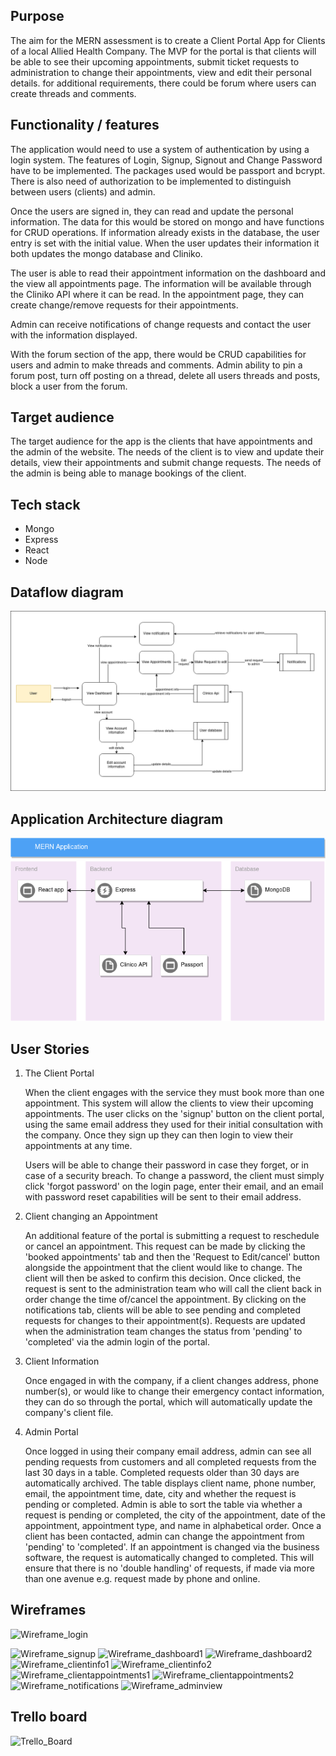 ## Purpose

The aim for the MERN assessment is to create a Client Portal App for Clients of a local Allied Health Company. The MVP for the portal is that clients will be able to see their upcoming appointments, submit ticket requests to administration to change their appointments, view and edit their personal details. for additional requirements, there could be forum where users can create threads and comments.

## Functionality / features

The application would need to use a system of authentication by using a login system. The features of Login, Signup, Signout and Change Password have to be implemented. The packages used would be passport and bcrypt. There is also need of authorization to be implemented to distinguish between users (clients) and admin.

Once the users are signed in, they can read and update the personal information. The data for this would be stored on mongo and have functions for CRUD operations. If information already exists in the database, the user entry is set with the initial value. When the user updates their information it both updates the mongo database and Cliniko.

The user is able to read their appointment information on the dashboard and the view all appointments page. The information will be available through the Cliniko API where it can be read. In the appointment page, they can create change/remove requests for their appointments. 

Admin can receive notifications of change requests and contact the user with the information displayed.

With the forum section of the app, there would be CRUD capabilities for users and admin to make threads and comments.
Admin ability to pin a forum post, turn off posting on a thread, delete all users threads and posts, block a user from the forum.
    
## Target audience

The target audience for the app is the clients that have appointments and the admin of the website. The needs of the client is to view and update their details, view their appointments and submit change requests. The needs of the admin is being able to manage bookings of the client.

## Tech stack

* Mongo
* Express
* React
* Node
    
## Dataflow diagram
![dataflow diagram](./docs/MERN_dataflow.png)

## Application Architecture diagram
![MERN AAD](./docs/AAD_MERN.png)

## User Stories

1. The Client Portal

    When the client engages with the service they must book more than one appointment. This system will allow the clients to view their upcoming appointments. The user clicks on the 'signup' button on the client portal, using the same email address they used for their initial consultation with the company. Once they sign up they can then login to view their appointments at any time. 

    Users will be able to change their password in case they forget, or in case of a security breach. To change a password, the client must simply click 'forgot password' on the login page, enter their email, and an email with password reset capabilities will be sent to their email address. 

2. Client changing an Appointment

    An additional feature of the portal is submitting a request to reschedule or cancel an appointment. This request can be made by clicking the 'booked appointments' tab and then the 'Request to Edit/cancel' button alongside the appointment that the client would like to change. The client will then be asked to confirm this decision. Once clicked, the request is sent to the administration team who will call the client back in order change the time of/cancel the appointment. By clicking on the notifications tab, clients will be able to see pending and completed requests for changes to their appointment(s). Requests are updated when the administration team changes the status from 'pending' to 'completed' via the admin login of the portal.
    
3. Client Information

    Once engaged in with the company, if a client changes address, phone number(s), or would like to change their emergency contact information, they can do so through the portal, which will automatically update the company's client file.

4. Admin Portal

    Once logged in using their company email address, admin can see all pending requests from customers and all completed requests from the last 30 days in a table. Completed requests older than 30 days are automatically archived. The table displays client name, phone number, email, the appointment time, date, city and whether the request is pending or completed. Admin is able to sort the table via whether a request is pending or completed, the city of the appointment, date of the appointment, appointment type, and name in alphabetical order. Once a client has been contacted, admin can change the appointment from 'pending' to 'completed'. If an appointment is changed via the business software, the request is automatically changed to completed. This will ensure that there is no 'double handling' of requests, if made via more than one avenue e.g. request made by phone and online. 

## Wireframes

![Wireframe_login](./docs/login.png)

![Wireframe_signup](./docs/signup.png)
![Wireframe_dashboard1](./docs/dashDesk.png)
![Wireframe_dashboard2](./docs/dashTab.png)
![Wireframe_clientinfo1](./docs/cInfoDesk.png)
![Wireframe_clientinfo2](./docs/cInfoMob.png)
![Wireframe_clientappointments1](/docs/apptsDesk.png)
![Wireframe_clientappointments2](/docs/apptsMob.png)
![Wireframe_notifications](/docs/noteDesk.png)
![Wireframe_adminview](/docs/adminDesk.png)

## Trello board

![Trello_Board](/docs/Trello.png)
